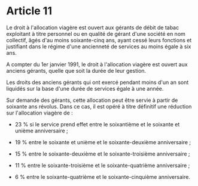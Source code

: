 # Article 11

Le droit à l'allocation viagère est ouvert aux gérants de débit de tabac exploitant à titre personnel ou en qualité de gérant d'une société en nom collectif, âgés d'au moins soixante-cinq ans, ayant cessé leurs fonctions et justifiant dans le régime d'une ancienneté de services au moins égale à six ans.

A compter du 1er janvier 1991, le droit à l'allocation viagère est ouvert aux anciens gérants, quelle que soit la durée de leur gestion.

Les droits des anciens gérants qui ont exercé pendant moins d'un an sont liquidés sur la base d'une durée de services égale à une année.

Sur demande des gérants, cette allocation peut être servie à partir de soixante ans révolus. Dans ce cas, il est opéré à titre définitif une réduction sur l'allocation viagère de :

- 23 % si le service prend effet entre le soixantième et le soixante et unième anniversaire ;

- 19 % entre le soixante et unième et le soixante-deuxième anniversaire ;

- 15 % entre le soixante-deuxième et le soixante-troisième anniversaire ;

- 11 % entre le soixante-troisième et le soixante-quatrième anniversaire ;

- 6 % entre le soixante-quatrième et le soixante-cinquième anniversaire.
